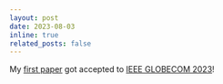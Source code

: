 ```yaml
---
layout: post
date: 2023-08-03
inline: true
related_posts: false
---
```


My [first paper](https://ieeexplore.ieee.org/document/10436965) got accepted to [IEEE GLOBECOM 2023](https://globecom2023.ieee-globecom.org/)!
